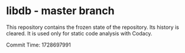 # libdb - master branch

This repository contains the frozen state of the repository.
Its history is cleared. It is used only for static code
analysis with Codacy.

Commit Time: 1728697991